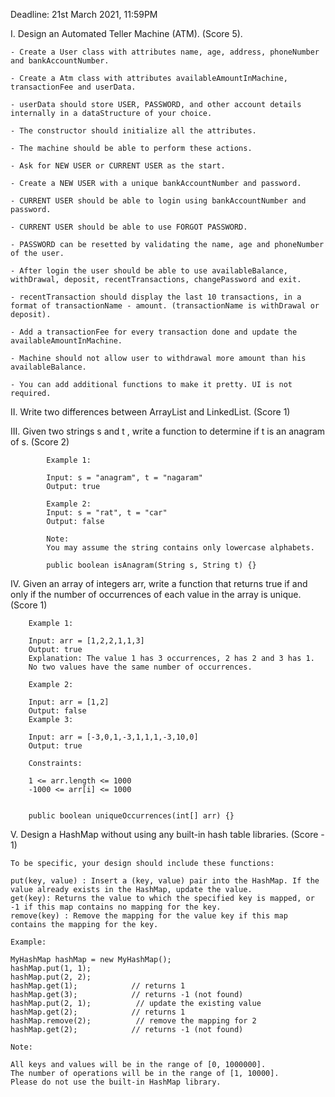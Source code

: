 Deadline: 21st March 2021, 11:59PM

I. Design an Automated Teller Machine (ATM). (Score 5).

    - Create a User class with attributes name, age, address, phoneNumber and bankAccountNumber.

    - Create a Atm class with attributes availableAmountInMachine, transactionFee and userData.

    - userData should store USER, PASSWORD, and other account details internally in a dataStructure of your choice.

    - The constructor should initialize all the attributes.

    - The machine should be able to perform these actions.

    - Ask for NEW USER or CURRENT USER as the start.

    - Create a NEW USER with a unique bankAccountNumber and password.

    - CURRENT USER should be able to login using bankAccountNumber and password.

    - CURRENT USER should be able to use FORGOT PASSWORD.

    - PASSWORD can be resetted by validating the name, age and phoneNumber of the user.

    - After login the user should be able to use availableBalance, withDrawal, deposit, recentTransactions, changePassword and exit.

    - recentTransaction should display the last 10 transactions, in a format of transactionName - amount. (transactionName is withDrawal or deposit).

    - Add a transactionFee for every transaction done and update the availableAmountInMachine.

    - Machine should not allow user to withdrawal more amount than his availableBalance.

    - You can add additional functions to make it pretty. UI is not required.
 

II. Write two differences between ArrayList and LinkedList. (Score 1)
 
III. Given two strings s and t , write a function to determine if t is an anagram of s. (Score 2)
    
            Example 1:
    
            Input: s = "anagram", t = "nagaram"
            Output: true
            
            Example 2:
            Input: s = "rat", t = "car"
            Output: false
            
            Note:
            You may assume the string contains only lowercase alphabets.
    
            public boolean isAnagram(String s, String t) {}
       
     
 IV. Given an array of integers arr, 
 write a function that returns true if and only if the number of occurrences of each value in the array is unique. (Score 1)
    
        Example 1:
        
        Input: arr = [1,2,2,1,1,3]
        Output: true
        Explanation: The value 1 has 3 occurrences, 2 has 2 and 3 has 1. 
        No two values have the same number of occurrences.
        
        Example 2:
        
        Input: arr = [1,2]
        Output: false
        Example 3:
        
        Input: arr = [-3,0,1,-3,1,1,1,-3,10,0]
        Output: true
         
        Constraints:
        
        1 <= arr.length <= 1000
        -1000 <= arr[i] <= 1000
        
        
        public boolean uniqueOccurrences(int[] arr) {}
        
 V. Design a HashMap without using any built-in hash table libraries. (Score - 1)
    
    To be specific, your design should include these functions:
    
    put(key, value) : Insert a (key, value) pair into the HashMap. If the value already exists in the HashMap, update the value.
    get(key): Returns the value to which the specified key is mapped, or -1 if this map contains no mapping for the key.
    remove(key) : Remove the mapping for the value key if this map contains the mapping for the key.
    
    Example:
    
    MyHashMap hashMap = new MyHashMap();
    hashMap.put(1, 1);          
    hashMap.put(2, 2);         
    hashMap.get(1);            // returns 1
    hashMap.get(3);            // returns -1 (not found)
    hashMap.put(2, 1);          // update the existing value
    hashMap.get(2);            // returns 1 
    hashMap.remove(2);          // remove the mapping for 2
    hashMap.get(2);            // returns -1 (not found) 
    
    Note:
    
    All keys and values will be in the range of [0, 1000000].
    The number of operations will be in the range of [1, 10000].
    Please do not use the built-in HashMap library.
